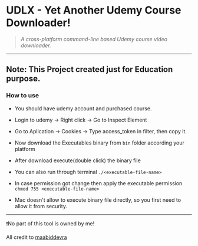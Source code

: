 # UDLX - Yet Another Udemy Course Downloader!
> *A cross-platform command-line based Udemy course video downloader.*
----
## Note: This Project created just for Education purpose.

### How to use
  - You should have udemy account and purchased course.
  - Login to udemy -> Right click -> Go to Inspect Element
  - Go to Aplication -> Cookies -> Type access_token in filter, then copy it.

  - Now download the Executables binary from `bin` folder according your platform
  - After download execute(double click) the binary file
  - You can also run through terminal `./<executable-file-name>`
  - In case permission got change then apply the executable permission `chmod 755 <executable-file-name>`
  - Mac doesn't allow to execute binary file directly, so you first need to allow it from security.

----
❗No part of this tool is owned by me!

All credit to [maabiddevra](https://github.com/maabiddevra/udemy-dl.git)
